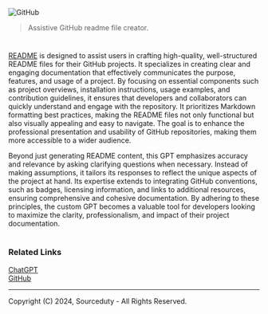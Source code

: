 ![GitHub](https://github.com/user-attachments/assets/cdd4b4b9-6309-4fdb-93f0-527ba90ec27e)

> Assistive GitHub readme file creator.
#

[README](https://chatgpt.com/g/g-rA63DaENC-readme) is designed to assist users in crafting high-quality, well-structured README files for their GitHub projects. It specializes in creating clear and engaging documentation that effectively communicates the purpose, features, and usage of a project. By focusing on essential components such as project overviews, installation instructions, usage examples, and contribution guidelines, it ensures that developers and collaborators can quickly understand and engage with the repository. It prioritizes Markdown formatting best practices, making the README files not only functional but also visually appealing and easy to navigate. The goal is to enhance the professional presentation and usability of GitHub repositories, making them more accessible to a wider audience.

Beyond just generating README content, this GPT emphasizes accuracy and relevance by asking clarifying questions when necessary. Instead of making assumptions, it tailors its responses to reflect the unique aspects of the project at hand. Its expertise extends to integrating GitHub conventions, such as badges, licensing information, and links to additional resources, ensuring comprehensive and cohesive documentation. By adhering to these principles, the custom GPT becomes a valuable tool for developers looking to maximize the clarity, professionalism, and impact of their project documentation.

#
### Related Links

[ChatGPT](https://github.com/sourceduty/ChatGPT)
<br>
[GitHub](https://github.com/sourceduty/GitHub)

***
Copyright (C) 2024, Sourceduty - All Rights Reserved.
